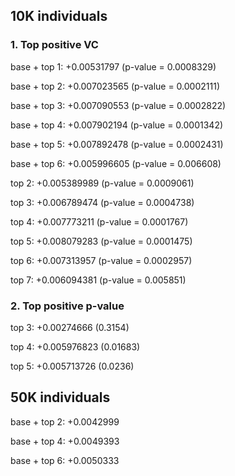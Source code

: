 ## 10K individuals
### 1. Top positive VC
base + top 1: +0.00531797 (p-value = 0.0008329)

base + top 2: +0.007023565 (p-value = 0.0002111)

base + top 3: +0.007090553 (p-value = 0.0002822)

base + top 4: +0.007902194 (p-value = 0.0001342)

base + top 5: +0.007892478 (p-value = 0.0002431)

base + top 6: +0.005996605 (p-value = 0.006608)


top 2: +0.005389989 (p-value = 0.0009061)

top 3: +0.006789474 (p-value = 0.0004738)

top 4: +0.007773211 (p-value = 0.0001767)

top 5: +0.008079283 (p-value = 0.0001475)

top 6: +0.007313957 (p-value = 0.0002957)

top 7: +0.006094381 (p-value = 0.005851)


### 2. Top positive p-value
top 3: +0.00274666 (0.3154)

top 4: +0.005976823 (0.01683)

top 5: +0.005713726 (0.0236)

## 50K individuals
base + top 2: +0.0042999

base + top 4: +0.0049393

base + top 6: +0.0050333
